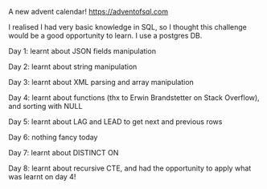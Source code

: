 A new advent calendar! https://adventofsql.com

I realised I had very basic knowledge in SQL, so I thought this challenge would be a good opportunity to learn. I use a postgres DB.

Day 1: learnt about JSON fields manipulation

Day 2: learnt about string manipulation

Day 3: learnt about XML parsing and array manipulation

Day 4: learnt about functions (thx to Erwin Brandstetter on Stack Overflow), and sorting with NULL

Day 5: learnt about LAG and LEAD to get next and previous rows

Day 6: nothing fancy today

Day 7: learnt about DISTINCT ON

Day 8: learnt about recursive CTE, and had the opportunity to apply what was learnt on day 4!
